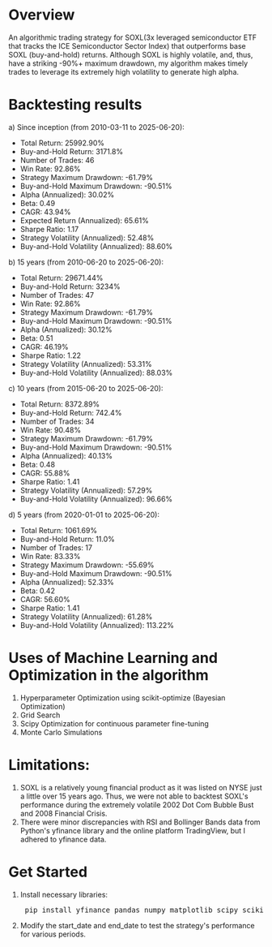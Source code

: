 # Overview
An algorithmic trading strategy for SOXL(3x leveraged semiconductor ETF that tracks the ICE Semiconductor Sector Index) that outperforms base SOXL (buy-and-hold) returns. Although SOXL is highly volatile, and, thus, have a striking -90%+ maximum drawdown, my algorithm makes timely trades to leverage its extremely high volatility to generate high alpha. 

# Backtesting results
a) Since inception (from 2010-03-11 to 2025-06-20):
  - Total Return: 25992.90%
  - Buy-and-Hold Return: 3171.8%
  - Number of Trades: 46
  - Win Rate: 92.86%
  - Strategy Maximum Drawdown: -61.79%
  - Buy-and-Hold Maximum Drawdown: -90.51%
  - Alpha (Annualized): 30.02%
  - Beta: 0.49
  - CAGR: 43.94%
  - Expected Return (Annualized): 65.61%
  - Sharpe Ratio: 1.17
  - Strategy Volatility (Annualized): 52.48%
  - Buy-and-Hold Volatility (Annualized): 88.60%


b) 15 years (from 2010-06-20 to 2025-06-20): 
  - Total Return: 29671.44%
  - Buy-and-Hold Return: 3234%
  - Number of Trades: 47
  - Win Rate: 92.86%
  - Strategy Maximum Drawdown: -61.79%
  - Buy-and-Hold Maximum Drawdown: -90.51%
  - Alpha (Annualized): 30.12%
  - Beta: 0.51
  - CAGR: 46.19%
  - Sharpe Ratio: 1.22
  - Strategy Volatility (Annualized): 53.31%
  - Buy-and-Hold Volatility (Annualized): 88.03%

c) 10 years (from 2015-06-20 to 2025-06-20): 
  - Total Return: 8372.89%
  - Buy-and-Hold Return: 742.4%
  - Number of Trades: 34
  - Win Rate: 90.48%
  - Strategy Maximum Drawdown: -61.79%
  - Buy-and-Hold Maximum Drawdown: -90.51%
  - Alpha (Annualized): 40.13%
  - Beta: 0.48
  - CAGR: 55.88%
  - Sharpe Ratio: 1.41
  - Strategy Volatility (Annualized): 57.29%
  - Buy-and-Hold Volatility (Annualized): 96.66%

d) 5 years (from 2020-01-01 to 2025-06-20):
  - Total Return: 1061.69%
  - Buy-and-Hold Return: 11.0%
  - Number of Trades: 17
  - Win Rate: 83.33%
  - Strategy Maximum Drawdown: -55.69%
  - Buy-and-Hold Maximum Drawdown: -90.51%
  - Alpha (Annualized): 52.33%
  - Beta: 0.42
  - CAGR: 56.60%
  - Sharpe Ratio: 1.41
  - Strategy Volatility (Annualized): 61.28%
  - Buy-and-Hold Volatility (Annualized): 113.22%


# Uses of Machine Learning and Optimization in the algorithm
1. Hyperparameter Optimization using scikit-optimize (Bayesian Optimization)
2. Grid Search
3. Scipy Optimization for continuous parameter fine-tuning
4. Monte Carlo Simulations

# Limitations: 
1. SOXL is a relatively young financial product as it was listed on NYSE just a little over 15 years ago. Thus, we were not able to backtest SOXL's performance during the extremely volatile 2002 Dot Com Bubble Bust and 2008 Financial Crisis.
2. There were minor discrepancies with RSI and Bollinger Bands data from Python's yfinance library and the online platform TradingView, but I adhered to yfinance data.

# Get Started
  1. Install necessary libraries:
     <pre> pip install yfinance pandas numpy matplotlib scipy scikit-optimize ta </pre>
  2. Modify the start_date and end_date to test the strategy's performance for various periods.







